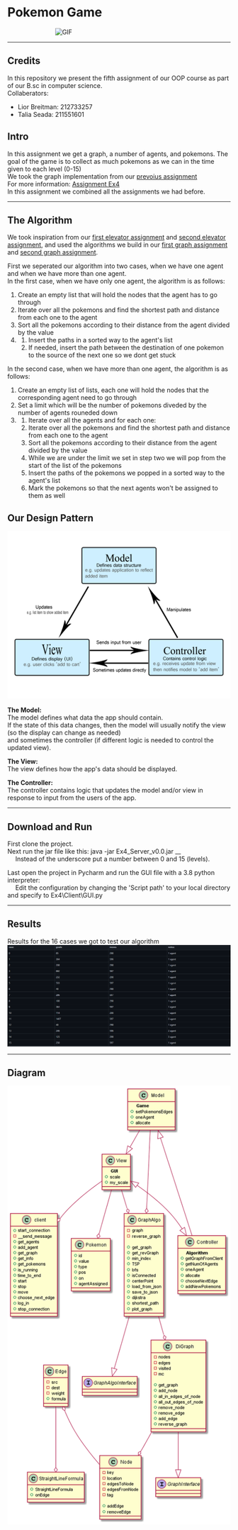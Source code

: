 # Pokemon Game
&emsp; &emsp; &emsp; &emsp; &emsp; &emsp; ![GIF](https://github.com/LiorBreitman8234/Ex4_oop/blob/master/Client/picturs/pokemon.gif)

------------------------------------------------
## Credits
In this repository we present the fifth assignment of our OOP course as part of our B.sc in computer science. </br>
Collaberators: </br>
* Lior Breitman: 212733257 </br>
* Talia Seada: 211551601 </br>

## Intro
In this assignment we get a graph, a number of agents, and pokemons. The goal of the game is to collect as much pokemons as we can in the time given to each level (0-15) </br>
We took the graph implementation from our [prevoius assignment](https://github.com/TaliaSeada/Ex3_OOP) </br>
For more information: [Assignment Ex4](https://github.com/benmoshe/OOP_2021/tree/main/Assignments/Ex4) </br>
In this assignment we combined all the assignments we had before.

----------------------------
## The Algorithm 
We took inspiration from our [first elevator assignment](https://github.com/TaliaSeada/Ex0_OOP) and [second elevator assignment](https://github.com/TaliaSeada/Ex1_OOP), 
and used the algorithms we build in our [first graph assignment](https://github.com/LiorBreitman8234/Ex2_oop) and [second graph assignment](https://github.com/TaliaSeada/Ex3_OOP).

First we seperated our algorithm into two cases, when we have one agent and when we have more than one agent.  </br>
In the first case, when we have only one agent, the algorithm is as follows: </br>
1. Create an empty list that will hold the nodes that the agent has to go through </br>
2. Iterate over all the pokemons and find the shortest path and distance from each one to the agent </br>
3. Sort all the pokemons according to their distance from the agent divided by the value </br>
4. 
   1. Insert the paths in a sorted way to the agent's list </br>
   2. If needed, insert the path between the destination of one pokemon to the source of the next one so we dont get stuck </br>


In the second case, when we have more than one agent, the algorithm is as follows: </br>
1. Create an empty list of lists, each one will hold the nodes that the corresponding agent need to go through </br>
2. Set a limit which will be the number of pokemons diveded by the number of agents rouneded down </br>
3. 
   1. Iterate over all the agents and for each one: </br>
   2. Iterate over all the pokemons and find the shortest path and distance from each one to the agent </br>
   3. Sort all the pokemons according to their distance from the agent divided by the value </br>
   4. While we are under the limit we set in step two we will pop from the start of the list of the pokemons </br>
   5. Insert the paths of the pokemons we popped in a sorted way to the agent's list </br>
   6. Mark the pokemons so that the next agents won't be assigned to them as well </br>

## Our Design Pattern 
![MVC](https://github.com/LiorBreitman8234/Ex4_oop/blob/master/Client/picturs/model-view-controller-light-blue.png)

<b> The Model: </b> </br>
The model defines what data the app should contain.</br>
If the state of this data changes, then the model will usually notify the view (so the display can change as needed) </br>
and sometimes the controller (if different logic is needed to control the updated view). </br>

<b> The View: </b> </br>
The view defines how the app's data should be displayed. </br>

<b> The Controller: </b> </br>
The controller contains logic that updates the model and/or view in response to input from the users of the app.

--------------------------------------
## Download and Run </br>
First clone the project. </br>
Next run the jar file like this: java -jar Ex4_Server_v0.0.jar __ </br>
&emsp; Instead of the underscore put a number between 0 and 15 (levels).

Last open the project in Pycharm and run the GUI file with a 3.8 python interpreter: </br>
&emsp; Edit the configuration by changing the 'Script path' to your local directory and specify to Ex4\Client\GUI.py

-----------------
## Results
Results for the 16 cases we got to test our algorithm
![Result](https://github.com/LiorBreitman8234/Ex4_oop/blob/master/Client/picturs/results.png)

------------------------
## Diagram
![Diagram](https://github.com/LiorBreitman8234/Ex4_oop/blob/master/Client/picturs/diagram.png)
